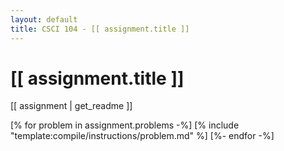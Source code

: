 ```yaml
---
layout: default
title: CSCI 104 - [[ assignment.title ]]
---
```


# [[ assignment.title ]]

[[ assignment | get_readme ]]

[% for problem in assignment.problems -%]
[% include "template:compile/instructions/problem.md" %]
[%- endfor -%]
